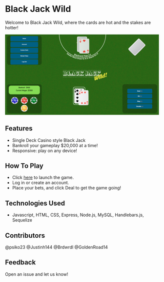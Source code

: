 # Black Jack Wild
Welcome to Black Jack Wild, where the cards are hot and the stakes are hotter!

![Alt text](./public/images/screenshot.png)

## Features
- Single Deck Casino style Black Jack
- Bankroll your gameplay $20,000 at a time! 
- Responsive: play on any device!

## How To Play
- Click [here](https://bjw-6acf89df7f9b.herokuapp.com/classic) to launch the game.
- Log in or create an account.
- Place your bets, and click Deal to get the game going!

## Technologies Used
- Javascript, HTML, CSS, Express, Node.js, MySQL, Handlebars.js, Sequelize

## Contributors
@psiko23 
@Justinh144 
@Brdwrdl 
@GoldenRoad14

## Feedback
Open an issue and let us know!

